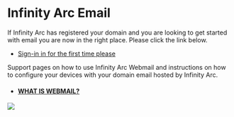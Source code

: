# Infinity Arc Email

If Infinity Arc has registered your domain and you are looking to get started with email you are now in the right place. Please click the link below.

- [Sign-in in for the first time please](./first-time-signin) 

Support pages on how to use Infinity Arc Webmail and instructions on how to configure your devices with your domain email hosted by Infinity Arc.

- #### [WHAT IS WEBMAIL?](./what-is-webmail.md)




<img style="max-width: 20vw" src="https://cdn.softwarecraft.co.za/assets/support-docs/email/enverlop-hover.png"/>


